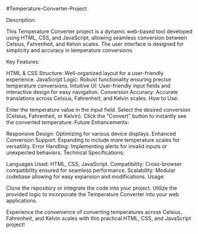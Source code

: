 #Temperature-Converter-Project

Description:

This Temperature Converter project is a dynamic web-based tool developed using HTML, CSS, and JavaScript, allowing seamless conversion between Celsius, Fahrenheit, and Kelvin scales. The user interface is designed for simplicity and accuracy in temperature conversions.

Key Features:

HTML & CSS Structure: Well-organized layout for a user-friendly experience.
JavaScript Logic: Robust functionality ensuring precise temperature conversions.
Intuitive UI: User-friendly input fields and interactive design for easy navigation.
Conversion Accuracy: Accurate translations across Celsius, Fahrenheit, and Kelvin scales.
How to Use:

Enter the temperature value in the input field.
Select the desired conversion (Celsius, Fahrenheit, or Kelvin).
Click the "Convert" button to instantly see the converted temperature.
Future Enhancements:

Responsive Design: Optimizing for various device displays.
Enhanced Conversion Support: Expanding to include more temperature scales for versatility.
Error Handling: Implementing alerts for invalid inputs or unexpected behaviors.
Technical Specifications:

Languages Used: HTML, CSS, JavaScript.
Compatibility: Cross-browser compatibility ensured for seamless performance.
Scalability: Modular codebase allowing for easy expansion and modifications.
Usage:

Clone the repository or integrate the code into your project. Utilize the provided logic to incorporate the Temperature Converter into your web applications.

Experience the convenience of converting temperatures across Celsius, Fahrenheit, and Kelvin scales with this practical HTML, CSS, and JavaScript project!
